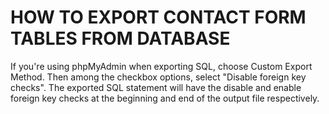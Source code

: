 HOW TO EXPORT CONTACT FORM TABLES FROM DATABASE
=============================================

If you're using phpMyAdmin when exporting SQL, choose Custom Export Method. 
Then among the checkbox options, select "Disable foreign key checks".
The exported SQL statement will have the disable and enable foreign key checks at
the beginning and end of the output file respectively.